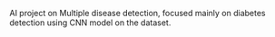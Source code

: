 AI project on Multiple disease detection, focused mainly on diabetes detection using CNN model on the dataset. 

